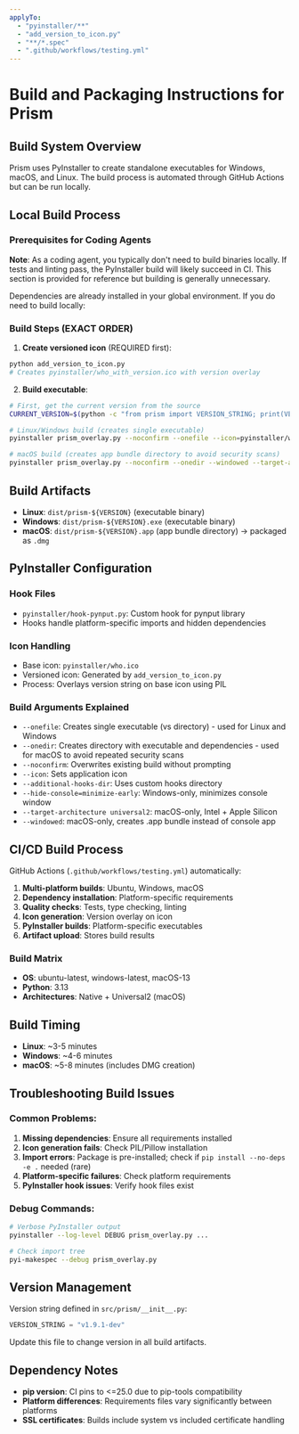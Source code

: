 ```yaml
---
applyTo:
  - "pyinstaller/**"
  - "add_version_to_icon.py"
  - "**/*.spec"
  - ".github/workflows/testing.yml"
---
```


# Build and Packaging Instructions for Prism

## Build System Overview
Prism uses PyInstaller to create standalone executables for Windows, macOS, and Linux. The build process is automated through GitHub Actions but can be run locally.

## Local Build Process

### Prerequisites for Coding Agents
**Note**: As a coding agent, you typically don't need to build binaries locally. If tests and linting pass, the PyInstaller build will likely succeed in CI. This section is provided for reference but building is generally unnecessary.

Dependencies are already installed in your global environment. If you do need to build locally:

### Build Steps (EXACT ORDER)

1. **Create versioned icon** (REQUIRED first):
```bash
python add_version_to_icon.py
# Creates pyinstaller/who_with_version.ico with version overlay
```

2. **Build executable**:
```bash
# First, get the current version from the source
CURRENT_VERSION=$(python -c "from prism import VERSION_STRING; print(VERSION_STRING)")

# Linux/Windows build (creates single executable)
pyinstaller prism_overlay.py --noconfirm --onefile --icon=pyinstaller/who_with_version.ico --name "prism-${CURRENT_VERSION}" --additional-hooks-dir=pyinstaller

# macOS build (creates app bundle directory to avoid security scans)
pyinstaller prism_overlay.py --noconfirm --onedir --windowed --target-architecture universal2 --icon=pyinstaller/who_with_version.ico --name "prism-${CURRENT_VERSION}" --additional-hooks-dir=pyinstaller
```

## Build Artifacts
- **Linux**: `dist/prism-${VERSION}` (executable binary)
- **Windows**: `dist/prism-${VERSION}.exe` (executable binary)
- **macOS**: `dist/prism-${VERSION}.app` (app bundle directory) → packaged as `.dmg`

## PyInstaller Configuration

### Hook Files
- `pyinstaller/hook-pynput.py`: Custom hook for pynput library
- Hooks handle platform-specific imports and hidden dependencies

### Icon Handling
- Base icon: `pyinstaller/who.ico`
- Versioned icon: Generated by `add_version_to_icon.py`
- Process: Overlays version string on base icon using PIL

### Build Arguments Explained
- `--onefile`: Creates single executable (vs directory) - used for Linux and Windows
- `--onedir`: Creates directory with executable and dependencies - used for macOS to avoid repeated security scans
- `--noconfirm`: Overwrites existing build without prompting
- `--icon`: Sets application icon
- `--additional-hooks-dir`: Uses custom hooks directory
- `--hide-console=minimize-early`: Windows-only, minimizes console window
- `--target-architecture universal2`: macOS-only, Intel + Apple Silicon
- `--windowed`: macOS-only, creates .app bundle instead of console app

## CI/CD Build Process
GitHub Actions (`.github/workflows/testing.yml`) automatically:

1. **Multi-platform builds**: Ubuntu, Windows, macOS
2. **Dependency installation**: Platform-specific requirements
3. **Quality checks**: Tests, type checking, linting
4. **Icon generation**: Version overlay on icon
5. **PyInstaller builds**: Platform-specific executables
6. **Artifact upload**: Stores build results

### Build Matrix
- **OS**: ubuntu-latest, windows-latest, macOS-13
- **Python**: 3.13
- **Architectures**: Native + Universal2 (macOS)

## Build Timing
- **Linux**: ~3-5 minutes
- **Windows**: ~4-6 minutes  
- **macOS**: ~5-8 minutes (includes DMG creation)

## Troubleshooting Build Issues

### Common Problems:
1. **Missing dependencies**: Ensure all requirements installed
2. **Icon generation fails**: Check PIL/Pillow installation
3. **Import errors**: Package is pre-installed; check if `pip install --no-deps -e .` needed (rare)
4. **Platform-specific failures**: Check platform requirements
5. **PyInstaller hook issues**: Verify hook files exist

### Debug Commands:
```bash
# Verbose PyInstaller output
pyinstaller --log-level DEBUG prism_overlay.py ...

# Check import tree
pyi-makespec --debug prism_overlay.py
```

## Version Management
Version string defined in `src/prism/__init__.py`:
```python
VERSION_STRING = "v1.9.1-dev"
```

Update this file to change version in all build artifacts.

## Dependency Notes
- **pip version**: CI pins to <=25.0 due to pip-tools compatibility
- **Platform differences**: Requirements files vary significantly between platforms
- **SSL certificates**: Builds include system vs included certificate handling